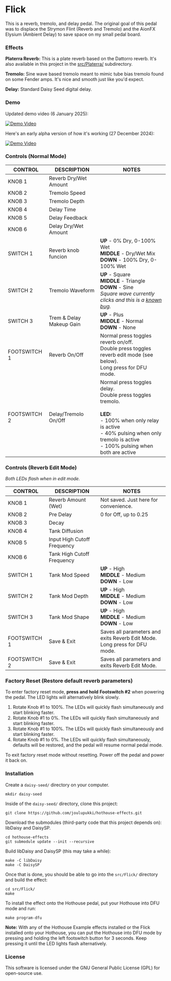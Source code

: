 # Flick

This is a reverb, tremolo, and delay pedal. The original goal of this pedal was to displace the Strymon Flint (Reverb and Tremolo) and the AionFX Elysium (Ambient Delay) to save space on my small pedal board.

### Effects

**Platerra Reverb:** This is a plate reverb based on the Dattorro reverb. It's also available in this project in the [src/Platerra/](src/Platerra/) subdirectory.

**Tremolo:** Sine wave based tremolo meant to mimic tube bias tremolo found
on some Fender amps. It's nice and smooth just like you'd expect.

**Delay:** Standard Daisy Seed digital delay.

### Demo

Updated demo video (6 January 2025):

[![Demo Video](https://img.youtube.com/vi/RR4Hccq0VbE/0.jpg)](https://www.youtube.com/watch?v=RR4Hccq0VbE)

Here's an early alpha version of how it's working (27 December 2024):

[![Demo Video](https://img.youtube.com/vi/-sD-U93r3Rw/0.jpg)](https://youtu.be/-sD-U93r3Rw)

### Controls (Normal Mode)

| CONTROL | DESCRIPTION | NOTES |
|-|-|-|
| KNOB 1 | Reverb Dry/Wet Amount |  |
| KNOB 2 | Tremolo Speed |  |
| KNOB 3 | Tremolo Depth |  |
| KNOB 4 | Delay Time |  |
| KNOB 5 | Delay Feedback |  |
| KNOB 6 | Delay Dry/Wet Amount |  |
| SWITCH 1 | Reverb knob funcion | **UP** - 0% Dry, 0-100% Wet<br/>**MIDDLE** - Dry/Wet Mix<br/>**DOWN** - 100% Dry, 0-100% Wet |
| SWITCH 2 | Tremolo Waveform | **UP** - Square<br/>**MIDDLE** - Triangle<br/>**DOWN** - Sine<br/>*Square wave currently clicks and this is a [known bug](https://github.com/joulupukki/hothouse-effects/issues/9).* |
| SWITCH 3 | Trem & Delay Makeup Gain | **UP** - Plus<br/>**MIDDLE** - Normal<br/>**DOWN** - None |
| FOOTSWITCH 1 | Reverb On/Off | Normal press toggles reverb on/off.<br/>Double press toggles reverb edit mode (see below).<br/>Long press for DFU mode. |
| FOOTSWITCH 2 | Delay/Tremolo On/Off | Normal press toggles delay.<br/>Double press toggles tremolo.<br/><br/>**LED:**<br/>- 100% when only relay is active<br/>- 40% pulsing when only tremolo is active<br/>- 100% pulsing when both are active |

### Controls (Reverb Edit Mode)
*Both LEDs flash when in edit mode.*

| CONTROL | DESCRIPTION | NOTES |
|-|-|-|
| KNOB 1 | Reverb Amount (Wet) | Not saved. Just here for convenience. |
| KNOB 2 | Pre Delay | 0 for Off, up to 0.25 |
| KNOB 3 | Decay |  |
| KNOB 4 | Tank Diffusion |  |
| KNOB 5 | Input High Cutoff Frequency |  |
| KNOB 6 | Tank High Cutoff Frequency |  |
| SWITCH 1 | Tank Mod Speed | **UP** - High<br/>**MIDDLE** - Medium<br/>**DOWN** - Low |
| SWITCH 2 | Tank Mod Depth | **UP** - High<br/>**MIDDLE** - Medium<br/>**DOWN** - Low |
| SWITCH 3 | Tank Mod Shape | **UP** - High<br/>**MIDDLE** - Medium<br/>**DOWN** - Low |
| FOOTSWITCH 1 | Save & Exit | Saves all parameters and exits Reverb Edit Mode.<br/>Long press for DFU mode. |
| FOOTSWITCH 2 | Save & Exit | Saves all parameters and exits Reverb Edit Mode. |

### Factory Reset (Restore default reverb parameters)

To enter factory reset mode, **press and hold** **Footswitch #2** when powering the pedal. The LED lights will alternatively blink slowly.

1. Rotate Knob #1 to 100%. The LEDs will quickly flash simultaneously and start blinking faster.
2. Rotate Knob #1 to 0%. The LEDs will quickly flash simultaneously and start blinking faster.
3. Rotate Knob #1 to 100%. The LEDs will quickly flash simultaneously and start blinking faster.
4. Rotate Knob #1 to 0%. The LEDs will quickly flash simultaneously, defaults will be restored, and the pedal will resume normal pedal mode.

To exit factory reset mode without resetting. Power off the pedal and power it back on.

### Installation

Create a `daisy-seed/` directory on your computer.
```
mkdir daisy-seed
```

Inside of the `daisy-seed/` directory, clone this project:
```
git clone https://github.com/joulupukki/hothouse-effects.git
```

Download the submodules (third-party code that this project depends on): libDaisy and DaisySP.
```
cd hothouse-effects
git submodule update --init --recursive
```

Build libDaisy and DaisySP (this may take a while):
```
make -C libDaisy
make -C DaisySP
```

Once that is done, you should be able to go into the `src/Flick/` directory and build the effect:
```
cd src/Flick/
make
```

To install the effect onto the Hothouse pedal, put your Hothouse into DFU mode and run:
```
make program-dfu
```

**Note:** With any of the Hothouse Example effects installed or the Flick installed onto your Hothouse, you can put the Hothouse into DFU mode by pressing and holding the left footswitch button for 3 seconds. Keep pressing it until the LED lights flash alternatively.

### License

This software is licensed under the GNU General Public License (GPL) for open-source use.
